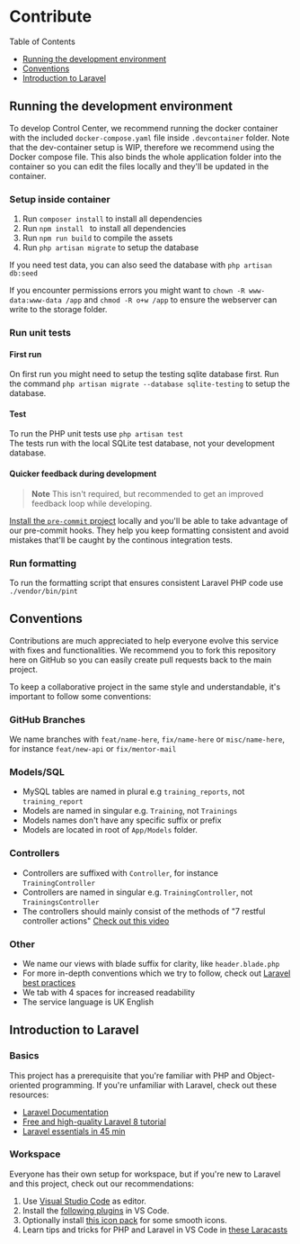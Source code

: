 # Contribute

Table of Contents
- [Running the development environment](#running-the-development-environment)
- [Conventions](#conventions)
- [Introduction to Laravel](#introduction-to-laravel)

## Running the development environment

To develop Control Center, we recommend running the docker container with the included `docker-compose.yaml` file inside `.devcontainer` folder. Note that the dev-container setup is WIP, therefore we recommend using the Docker compose file. This also binds the whole application folder into the container so you can edit the files locally and they'll be updated in the container.

### Setup inside container

1. Run `composer install` to install all dependencies
2. Run `npm install ` to install all dependencies
3. Run `npm run build` to compile the assets
4. Run `php artisan migrate` to setup the database

If you need test data, you can also seed the database with `php artisan db:seed`

If you encounter permissions errors you might want to `chown -R www-data:www-data /app` and `chmod -R o+w /app` to ensure the webserver can write to the storage folder.

### Run unit tests

#### First run

On first run you might need to setup the testing sqlite database first.
Run the command `php artisan migrate --database sqlite-testing` to setup the database.

#### Test

To run the PHP unit tests use `php artisan test`\
The tests run with the local SQLite test database, not your development database.

#### Quicker feedback during development

> **Note**
> This isn't required, but recommended to get an improved feedback loop while developing.

[Install the `pre-commit` project](https://pre-commit.com/#install) locally and you'll be able to take advantage of our pre-commit hooks.
They help you keep formatting consistent and avoid mistakes that'll be caught by the continous integration tests.

### Run formatting

To run the formatting script that ensures consistent Laravel PHP code use `./vendor/bin/pint`


## Conventions

Contributions are much appreciated to help everyone evolve this service with fixes and functionalities. We recommend you to fork this repository here on GitHub so you can easily create pull requests back to the main project.

To keep a collaborative project in the same style and understandable, it's important to follow some conventions:

### GitHub Branches
We name branches with `feat/name-here`, `fix/name-here` or `misc/name-here`, for instance `feat/new-api` or `fix/mentor-mail`

### Models/SQL
* MySQL tables are named in plural e.g `training_reports`, not `training_report`
* Models are named in singular e.g. `Training`, not `Trainings`
* Models names don't have any specific suffix or prefix
* Models are located in root of `App/Models` folder.

### Controllers
* Controllers are suffixed with `Controller`, for instance `TrainingController`
* Controllers are named in singular e.g. `TrainingController`, not `TrainingsController`
* The controllers should mainly consist of the methods of "7 restful controller actions" [Check out this video](https://laracasts.com/series/laravel-6-from-scratch/episodes/21?autoplay=true)

### Other
* We name our views with blade suffix for clarity, like `header.blade.php`
* For more in-depth conventions which we try to follow, check out [Laravel best practices](https://github.com/alexeymezenin/laravel-best-practices/blob/master/README.md#contents)
* We tab with 4 spaces for increased readability
* The service language is UK English

## Introduction to Laravel

### Basics
This project has a prerequisite that you're familiar with PHP and Object-oriented programming. If you're unfamiliar with Laravel, check out these resources:

* [Laravel Documentation](https://laravel.com/docs)
* [Free and high-quality Laravel 8 tutorial](https://laracasts.com/series/laravel-8-from-scratch)
* [Laravel essentials in 45 min](https://www.youtube.com/watch?v=ubfxi21M1vQ)

### Workspace
Everyone has their own setup for workspace, but if you're new to Laravel and this project, check out our recommendations:

1. Use [Visual Studio Code](https://code.visualstudio.com/) as editor.
2. Install the [following plugins](https://medium.com/@rohan_krishna/how-to-setup-visual-studio-code-for-laravel-php-276643c3013c) in VS Code.
3. Optionally install [this icon pack](https://marketplace.visualstudio.com/items?itemName=PKief.material-icon-theme) for some smooth icons.
4. Learn tips and tricks for PHP and Laravel in VS Code in [these Laracasts](https://laracasts.com/series/visual-studio-code-for-php-developers/)